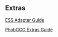 ## Extras

[ESS Adapter Guide](/For_Users/Extras_Guides/ESS_Adapter.md)

[PhobGCC Extras Guide](/For_Users/Extras_Guides/Phob_Extras_Guide.md)
